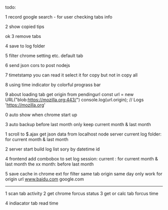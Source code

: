 todo:

1 record google search -
  for user checking tabs info

2 show copied tips

ok 3 remove tabs

4 save to log folder

5 filter chrome setting etc. default tab


6 send json cors to post nodejs

7 timetstamp
  you can read it 
  select it for copy
  but not in copy all

8 using time indicator
  by colorful prograss bar


9 about loading tab
	get origin from pendingurl
	const url = new URL("blob:https://mozilla.org:443/")
	console.log(url.origin); // Logs 'https://mozilla.org'




	
0 auto show when chrome start up

3 auto backup before last month
  only keep current month & last month

1 scroll to $.ajax get json data
  from localhost node server
  current log folder: for current month & last month


2 server start build log list
  sory by datetime id

4 frontend add combobox to set log session:
	current : for current month & last month
	the xx month: before last month

5 save cache in chrome ext
  for filter same tab origin same day
  only work for origin url
  www.baidu.com
  google.com



--------------------------


1 scan tab activity
2 get chrome forcus status
3 get or calc tab forcus time

4 indiacator tab read time





